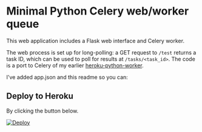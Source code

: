 # Minimal Python Celery web/worker queue
This web application includes a Flask web interface and Celery worker.

The web process is set up for long-polling: a GET request to `/test` returns a task ID, which can be used to poll for results at `/tasks/<task_id>`.
The code is a port to Celery of my earlier [heroku-python-worker](https://github.com/ryandaryl/heroku-python-worker).

I've added app.json and this readme so you can:

## Deploy to Heroku
By clicking the button below.

[![Deploy](https://www.herokucdn.com/deploy/button.svg)](https://heroku.com/deploy)
